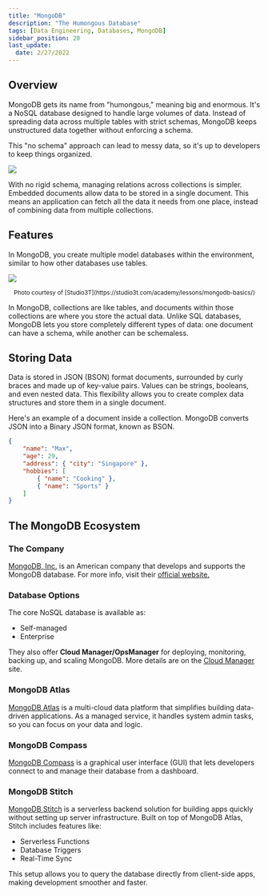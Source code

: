 ```yaml
---
title: "MongoDB"
description: "The Humongous Database"
tags: [Data Engineering, Databases, MongoDB]
sidebar_position: 20
last_update:
  date: 2/27/2022
---
```



## Overview

MongoDB gets its name from "humongous," meaning big and enormous. It's a NoSQL database designed to handle large volumes of data. Instead of spreading data across multiple tables with strict schemas, MongoDB keeps unstructured data together without enforcing a schema.

This "no schema" approach can lead to messy data, so it's up to developers to keep things organized.

<div class="img-center"> 

![](/img/docs/mongodb.png)

</div>

With no rigid schema, managing relations across collections is simpler. Embedded documents allow data to be stored in a single document. This means an application can fetch all the data it needs from one place, instead of combining data from multiple collections.

## Features

In MongoDB, you create multiple model databases within the environment, similar to how other databases use tables.

<div class="img-center"> 

![](/img/docs/01db-mongodbbasics.png)

</div>

<center><small>Photo courtesy of [Studio3T](https://studio3t.com/academy/lessons/mongodb-basics/)</small></center>

In MongoDB, collections are like tables, and documents within those collections are where you store the actual data. Unlike SQL databases, MongoDB lets you store completely different types of data: one document can have a schema, while another can be schemaless.

## Storing Data 

Data is stored in JSON (BSON) format documents, surrounded by curly braces and made up of key-value pairs. Values can be strings, booleans, and even nested data. This flexibility allows you to create complex data structures and store them in a single document.

Here's an example of a document inside a collection. MongoDB converts JSON into a Binary JSON format, known as BSON.

```json 
{
    "name": "Max",
    "age": 29,
    "address": { "city": "Singapore" },
    "hobbies": [
        { "name": "Cooking" },
        { "name": "Sports" }
    ]
}
```

## The MongoDB Ecosystem

### The Company 

[MongoDB, Inc.](https://en.wikipedia.org/wiki/MongoDB_Inc.) is an American company that develops and supports the MongoDB database. For more info, visit their [official website.](https://www.mongodb.com/company)

### Database Options

The core NoSQL database is available as:

- Self-managed
- Enterprise

They also offer **Cloud Manager/OpsManager** for deploying, monitoring, backing up, and scaling MongoDB. More details are on the [Cloud Manager](https://www.mongodb.com/cloud/cloud-manager) site.

### MongoDB Atlas

[MongoDB Atlas](https://www.mongodb.com/atlas) is a multi-cloud data platform that simplifies building data-driven applications. As a managed service, it handles system admin tasks, so you can focus on your data and logic.

### MongoDB Compass

[MongoDB Compass](https://www.mongodb.com/products/compass) is a graphical user interface (GUI) that lets developers connect to and manage their database from a dashboard.

### MongoDB Stitch

[MongoDB Stitch](https://www.mongodb.com/collateral/mongodb-stitch-serverless-platform) is a serverless backend solution for building apps quickly without setting up server infrastructure. Built on top of MongoDB Atlas, Stitch includes features like:

- Serverless Functions
- Database Triggers
- Real-Time Sync

This setup allows you to query the database directly from client-side apps, making development smoother and faster.